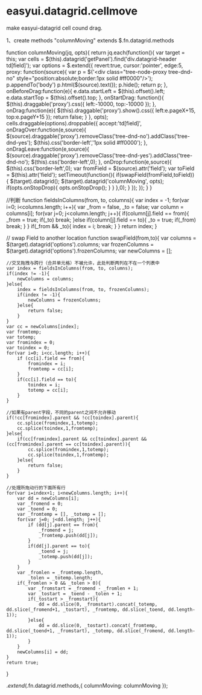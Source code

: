 # easyui.datagrid.cellmove
make easyui-datagrid cell cound drag.

1、create methods "columnMoving" extends $.fn.datagrid.methods 

function columnMoving(jq, opts){
    return jq.each(function(){
            var target = this;
            var cells = $(this).datagrid('getPanel').find('div.datagrid-header td[field]');
            var options = $.extend({
                revert:true,
                cursor:'pointer',
                edge:5,
                proxy: function(source){
                    var p = $('<div class="tree-node-proxy tree-dnd-no" style="position:absolute;border:1px solid #ff0000"/>');
                    p.appendTo('body')
                    p.html($(source).text());
                    p.hide();
                    return p;
                },
                onBeforeDrag:function(e){
                    e.data.startLeft = $(this).offset().left;
                    e.data.startTop = $(this).offset().top;
                },
                onStartDrag: function(){
                    $(this).draggable('proxy').css({
                        left:-10000,
                        top:-10000
                    });
                },
                onDrag:function(e){
                    $(this).draggable('proxy').show().css({
                        left:e.pageX+15,
                        top:e.pageY+15
                    });
                    return false;
                }
            }, opts);
            cells.draggable(options).droppable({
                accept:'td[field]',
                onDragOver:function(e,source){
                    $(source).draggable('proxy').removeClass('tree-dnd-no').addClass('tree-dnd-yes');
                    $(this).css('border-left','1px solid #ff0000');
                },
                onDragLeave:function(e,source){
                    $(source).draggable('proxy').removeClass('tree-dnd-yes').addClass('tree-dnd-no');
                    $(this).css('border-left',0);
                },
                onDrop:function(e,source){
                    $(this).css('border-left',0);
                    var fromField = $(source).attr('field');
                    var toField = $(this).attr('field');
                    setTimeout(function(){
                        if(swapField(fromField,toField)){
                            $(target).datagrid();
                            $(target).datagrid('columnMoving', opts);
                            if(opts.onStopDrop){
                                opts.onStopDrop();
                            }
                        }
                    },0);
                }
            });
        });
    }
}

//判断
function fieldsInColumns(from, to, columns){
    var index = -1;
    for(var i=0; i<columns.length; i++){
        var _from = false, _to = false;
        var column = columns[i];
        for(var j=0; j<column.length; j++){
            if(column[j].field == from){
                _from = true;
                if(_to) break;
            }else if(column[j].field == to){
                _to = true;
                if(_from) break;
            }
        }
        if(_from && _to){
            index = i;
            break;
        }
    }
    return index;
}                        

// swap Field to another location
function swapField(from,to){
    var columns = $(target).datagrid('options').columns;
    var frozenColumns = $(target).datagrid('options').frozenColumns;
    var newColumns = [];

    //交叉拖拽与跨行（合并单元格）不被允许，此处判断两列在不在一个列表中
    var index = fieldsInColumns(from, to, columns);
    if(index != -1){
        newColumns = columns;
    }else{
        index = fieldsInColumns(from, to, frozenColumns);
        if(index != -1){
            newColumns = frozenColumns;
        }else{
            return false;
        }
    }
    var cc = newColumns[index];
    var fromtemp;
    var totemp;
    var fromindex = 0;
    var toindex = 0;
    for(var i=0; i<cc.length; i++){
        if (cc[i].field == from){
            fromindex = i;
            fromtemp = cc[i];
        }
        if(cc[i].field == to){
            toindex = i;
            totemp = cc[i];
        }
    }

    //如果有parent字段，不同的parent之间不允许移动
    if(!cc[fromindex].parent && !cc[toindex].parent){
        cc.splice(fromindex,1,totemp);
        cc.splice(toindex,1,fromtemp);
    }else{ 
        if(cc[fromindex].parent && cc[toindex].parent && (cc[fromindex].parent == cc[toindex].parent)){
            cc.splice(fromindex,1,totemp);
            cc.splice(toindex,1,fromtemp);
        }else{
            return false;
        }
    }

    //处理所拖动行的下面所有行
    for(var i=index+1; i<newColumns.length; i++){
        var dd = newColumns[i];
        var _fromend = 0;
        var _toend = 0;
        var _fromtemp = [], _totemp = [];
        for(var j=0; j<dd.length; j++){
            if (dd[j].parent == from){
                _fromend = j;
                _fromtemp.push(dd[j]);
            }
            if(dd[j].parent == to){
                _toend = j;
                _totemp.push(dd[j]);
            }
        }
        var _fromlen = _fromtemp.length,
            _tolen = _totemp.length;
        if(_fromlen > 0 && _tolen > 0){
            var _fromstart = _fromend - _fromlen + 1;
            var _tostart = _toend - _tolen + 1;
            if(_tostart > _fromstart){
                dd = dd.slice(0, _fromstart).concat(_totemp, dd.slice(_fromend+1, _tostart), _fromtemp, dd.slice(_toend, dd.length-1));
            }else{
                dd = dd.slice(0, _tostart).concat(_fromtemp, dd.slice(_toend+1, _fromstart), _totemp, dd.slice(_fromend, dd.length-1));
            }
        }
        newColumns[i] = dd;
    }
    return true;
}

$.extend($.fn.datagrid.methods,{
    columnMoving: columnMoving
});
